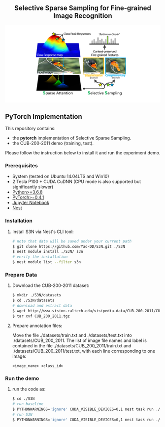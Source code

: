 <h2 align="center">Selective Sparse Sampling for Fine-grained Image Recognition</h2>

![Illustration](illustration.png)

## PyTorch Implementation
This repository contains:

* the **pytorch** implementation of Selective Sparse Sampling.
* the CUB-200-2011 demo (training, test).

Please follow the instruction below to install it and run the experiment demo.

### Prerequisites
* System (tested on Ubuntu 14.04LTS and Win10)
* 2 Tesla P100 + CUDA CuDNN (CPU mode is also supported but significantly slower)
* [Python>=3.6.8](https://www.python.org)
* [PyTorch>=0.4.1](https://pytorch.org)
* [Jupyter Notebook](https://jupyter.org/install.html)
* [Nest](https://github.com/ZhouYanzhao/Nest.git)

### Installation
    
1. Install S3N via Nest's CLI tool:

    ```bash
    # note that data will be saved under your current path
    $ git clone https://github.com/Yao-DD/S3N.git ./S3N
    $ nest module install ./S3N/ s3n
    # verify the installation
    $ nest module list --filter s3n
    ```

### Prepare Data

1. Download the CUB-200-2011 dataset:

    ```bash
    $ mkdir ./S3N/datasets
    $ cd ./S3N/datasets
    # download and extract data
    $ wget http://www.vision.caltech.edu/visipedia-data/CUB-200-2011/CUB_200_2011.tgz
    $ tar xvf CUB_200_2011.tgz
    ```

2. Prepare annotation files:
    
    Move the file ./datasets/train.txt and ./datasets/test.txt into ./datasets/CUB_200_2011. The list of image file names and label is contained in the file ./datasets/CUB_200_2011/train.txt and ./datasets/CUB_200_2011/test.txt, with each line corresponding to one image:
    
    ```
    <image_name> <class_id>  
    ```

### Run the demo

1. run the code as:

    ```bash
    $ cd ./S3N
    # run baseline
    $ PYTHONWARNINGS='ignore' CUDA_VISIBLE_DEVICES=0,1 nest task run ./demo/cub_baseline.yml
    # run S3N
    $ PYTHONWARNINGS='ignore' CUDA_VISIBLE_DEVICES=0,1 nest task run ./demo/cub_s3n.yml
    ```
